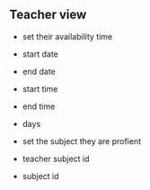 ## Teacher view
- set their availability time
 - start date
 - end date
 - start time
 - end time
 - days

- set the subject they are profient
 - teacher subject id
 - subject id

